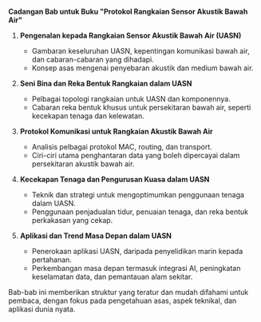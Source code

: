 **Cadangan Bab untuk Buku "Protokol Rangkaian Sensor Akustik Bawah Air"**

1. **Pengenalan kepada Rangkaian Sensor Akustik Bawah Air (UASN)**
   - Gambaran keseluruhan UASN, kepentingan komunikasi bawah air, dan cabaran-cabaran yang dihadapi.
   - Konsep asas mengenai penyebaran akustik dan medium bawah air.

2. **Seni Bina dan Reka Bentuk Rangkaian dalam UASN**
   - Pelbagai topologi rangkaian untuk UASN dan komponennya.
   - Cabaran reka bentuk khusus untuk persekitaran bawah air, seperti kecekapan tenaga dan kelewatan.

3. **Protokol Komunikasi untuk Rangkaian Akustik Bawah Air**
   - Analisis pelbagai protokol MAC, routing, dan transport.
   - Ciri-ciri utama penghantaran data yang boleh dipercayai dalam persekitaran akustik bawah air.

4. **Kecekapan Tenaga dan Pengurusan Kuasa dalam UASN**
   - Teknik dan strategi untuk mengoptimumkan penggunaan tenaga dalam UASN.
   - Penggunaan penjadualan tidur, penuaian tenaga, dan reka bentuk perkakasan yang cekap.

5. **Aplikasi dan Trend Masa Depan dalam UASN**
   - Penerokaan aplikasi UASN, daripada penyelidikan marin kepada pertahanan.
   - Perkembangan masa depan termasuk integrasi AI, peningkatan keselamatan data, dan pemantauan alam sekitar.

Bab-bab ini memberikan struktur yang teratur dan mudah difahami untuk pembaca, dengan fokus pada pengetahuan asas, aspek teknikal, dan aplikasi dunia nyata.